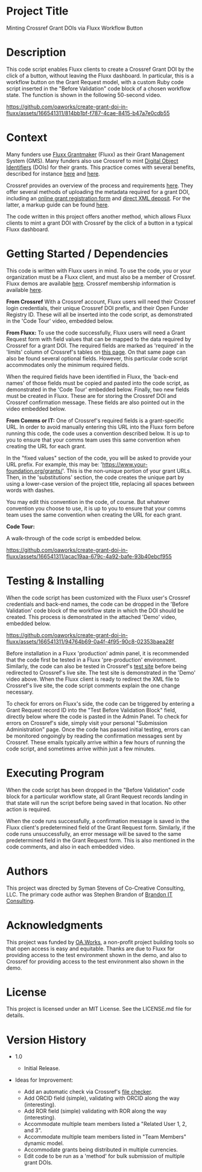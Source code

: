# Project Title

Minting Crossref Grant DOIs via Fluxx Workflow Button


# Description

This code script enables Fluxx clients to create a Crossref Grant DOI by the click of a button, without leaving the Fluxx dashboard.  In particular, this is a workflow button on the Grant Request model, with a custom Ruby code script inserted in the "Before Validation" code block of a chosen workflow state.  The function is shown in the following 50-second video.

https://github.com/oaworks/create-grant-doi-in-fluxx/assets/166541311/814bb1bf-f787-4cae-8415-b47a7e0cdb55


# Context

Many funders use [Fluxx Grantmaker](https://www.fluxx.io) (Fluxx) as their Grant Management System (GMS).  Many funders also use Crossref to mint [Digital Object Identifiers](https://www.doi.org) (DOIs) for their grants.  This practice comes with several benefits, described for instance [here](https://www.crossref.org/community/grants/) and [here](https://osf.io/pv96e).  

Crossref provides an overview of the process and requirements [here](https://www.crossref.org/documentation/research-nexus/grants/).  They offer several methods of uploading the metadata required for a grant DOI, including an [online grant registration form](https://www.crossref.org/documentation/register-maintain-records/grant-registration-form/) and [direct XML deposit](https://www.crossref.org/documentation/register-maintain-records/direct-deposit-xml/).  For the latter, a markup guide can be found [here](https://www.crossref.org/documentation/schema-library/markup-guide-record-types/grants/).  

The code written in this project offers another method, which allows Fluxx clients to mint a grant DOI with Crossref by the click of a button in a typical Fluxx dashboard.  


# Getting Started / Dependencies

This code is written with Fluxx users in mind.  To use the code, you or your organization must be a Fluxx client, and must also be a member of Crossref.  Fluxx demos are available [here](https://www.fluxx.io/products/grantmaker-fluxx-grants-management-software).  Crossref membership information is available [here](https://www.crossref.org/members-area/).  

**From Crossref**
With a Crossref account, Fluxx users will need their Crossref login credentials, their unique Crossref DOI prefix, and their Open Funder Registry ID.  These will all be inserted into the code script, as demonstrated in the 'Code Tour' video, embedded below. 

**From Fluxx:** To use the code successfully, Fluxx users will need a Grant Request form with field values that can be mapped to the data required by Crossref for a grant DOI. The required fields are marked as 'required' in the 'limits' column of Crossref's tables on [this page](https://www.crossref.org/documentation/schema-library/markup-guide-record-types/grants/).  On that same page can also be found several optional fields. However, this particular code script accommodates only the minimum required fields.

When the required fields have been identified in Fluxx, the 'back-end names' of those fields must be copied and pasted into the code script, as demonstrated in the 'Code Tour' embedded below.  Finally, two new fields must be created in Fluxx.  These are for storing the Crossref DOI and Crossref confirmation message.  These fields are also pointed out in the video embedded below.

**From Comms or IT:**
One of Crossref's required fields is a grant-specific URL.  In order to avoid manually entering this URL into the Fluxx form before running this code, the code uses a convention described below.  It is up to you to ensure that your comms team uses this same convention when creating the URL for each grant.

In the "fixed values" section of the code, you will be asked to provide your URL prefix.  For example, this may be: 'https://www.your-foundation.org/grants/'.  This is the non-unique portion of your grant URLs.  Then, in the 'substitutions' section, the code creates the unique part by using a lower-case version of the project title, replacing all spaces between words with dashes.

You may edit this convention in the code, of course.  But whatever convention you choose to use, it is up to you to ensure that your comms team uses the same convention when creating the URL for each grant.

**Code Tour:**

A walk-through of the code script is embedded below.  

https://github.com/oaworks/create-grant-doi-in-fluxx/assets/166541311/acac19aa-679c-4a92-bafe-93b40ebcf955


# Testing & Installing

When the code script has been customized with the Fluxx user's Crossref credentials and back-end names, the code can be dropped in the 'Before Validation' code block of the workflow state in which the DOI should be created.  This process is demonstrated in the attached 'Demo' video, embedded below.

https://github.com/oaworks/create-grant-doi-in-fluxx/assets/166541311/94764b69-0a4f-4f95-90c8-02353baea28f

Before installation in a Fluxx 'production' admin panel, it is recommended that the code first be tested in a Fluxx 'pre-production' environment.  Similarly, the code can also be tested in Crossref's [test site](https://www.crossref.org/documentation/register-maintain-records/direct-deposit-xml/testing-your-xml/) before being redirected to Crossref's live site.  The test site is demonstrated in the 'Demo' video above.  When the Fluxx client is ready to redirect the XML file to Crossref's live site, the code script comments explain the one change necessary. 

To check for errors on Fluxx's side, the code can be triggered by entering a Grant Request record ID into the "Test Before Validation Block" field, directly below where the code is pasted in the Admin Panel.  To check for errors on Crossref's side, simply visit your personal "Submission Administration" page.  Once the code has passed initial testing, errors can be monitored ongoingly by reading the confirmation messages sent by Crossref.  These emails typically arrive within a few hours of running the code script, and sometimes arrive within just a few minutes.


# Executing Program

When the code script has been dropped in the "Before Validation" code block for a particular workflow state, all Grant Request records landing in that state will run the script before being saved in that location.  No other action is required.

When the code runs successfully, a confirmation message is saved in the Fluxx client's predetermined field of the Grant Request form.  Similarly, if the code runs unsuccessfully, an error message will be saved to the same predetermined field in the Grant Request form.  This is also mentioned in the code comments, and also in each embedded video.


# Authors

This project was directed by Syman Stevens of Co-Creative Consulting, LLC.  The primary code author was Stephen Brandon of [Brandon IT Consulting](https://brandonitconsulting.co.uk). 


# Acknowledgments

This project was funded by [OA.Works](https://oa.works), a non-profit project building tools so that open access is easy and equitable.  Thanks are due to Fluxx for providing access to the test environment shown in the demo, and also to Crossref for providing access to the test environment also shown in the demo.  


# License

This project is licensed under an MIT License.  See the LICENSE.md file for details.


# Version History

* 1.0
    * Initial Release.

* Ideas for Improvement:
    * Add an automatic check via Crossref's [file checker](https://www.crossref.org/02publishers/parser.html).
    * Add ORCID field (simple), validating with ORCID along the way (interesting).
    * Add ROR field (simple) validating with ROR along the way (interesting).
    * Accommodate multiple team members listed a "Related User 1, 2, and 3".
    * Accommodate multiple team members listed in "Team Members" dynamic model.
    * Accommodate grants being distributed in multiple currencies.
    * Edit code to be run as a 'method' for bulk submission of multiple grant DOIs.

